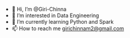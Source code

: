 - 👋 Hi, I’m @Giri-Chinna
- 👀 I’m interested in Data Engineering
- 🌱 I’m currently learning Python and Spark
- 📫 How to reach me girichinnam2@gmail.com

<!---
Giri-Chinna/Giri-Chinna is a ✨ special ✨ repository because its `README.md` (this file) appears on your GitHub profile.
You can click the Preview link to take a look at your changes.
--->
